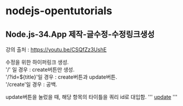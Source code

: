 # nodejs-opentutorials

## Node.js-34.App 제작-글수정-수정링크생성
강의 출처 : https://youtu.be/CSQfZz3UshE

수정을 위한 하이퍼링크 생성.\
'/' 일 경우 : create버튼만 생성.\
'/?id=${title}'일 경우 : create버튼과 update버튼.\
'/create'일 경우 : 공백.

update버튼을 눌렀을 때, 해당 항목의 타이틀을 쿼리 id로 대입함.
'''
<a href="/update?id=${title}">update</a>
'''
